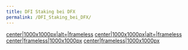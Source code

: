 ```yaml
---
title: DFI Staking bei DFX
permalink: /DFI_Staking_bei_DFX/
---
```


[center\|1000x1000px\|alt=\|frameless](/File:1staking.jpg "wikilink")
[center\|1000x1000px\|alt=\|frameless](/File:2Staking.jpg "wikilink")
[center\|frameless\|1000x1000px](/File:3staking.jpg "wikilink")
[center\|frameless\|1000x1000px](/File:4staking.jpg "wikilink")